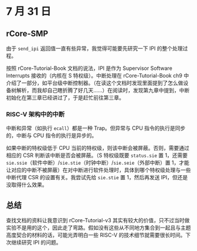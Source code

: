 # 7 月 31 日

## rCore-SMP

由于 ```send_ipi``` 返回值一直有些异常，我觉得可能要先研究一下 IPI 的整个处理过程。

按照 rCore-Tutorial-Book 文档的说法，IPI 是作为 Supervisor Software Interrupts 接收的（内核在 S 特权级）。中断处理在 rCore-Tutorial-Book ch9 中介绍了一部分，如平台级中断控制器。（在读这个文档时发现里面提到了怎么做设备树解析，而我却自己瞎折腾了好几天……）在阅读时，发现第九章中提到，中断初始化在第三章已经讲过了，于是赶忙前往第三章。

### RISC-V 架构中的中断

中断和异常（如执行 ```ecall```）都是一种 Trap。但异常与 CPU 指令的执行是同步的，中断与 CPU 指令的执行是异步的。

如果中断的特权级低于 CPU 当前的特权级，则该中断会被屏蔽。否则，需要通过相应的 CSR 判断该中断是否会被屏蔽。（S 特权级既要 ```status.sie``` 置 1，还需要 ```sie.ssie```（软件中断）/```sie.stie```（时钟中断）/```sie.seie```（外部中断）置 1，才能让对应的中断不被屏蔽）在对中断进行软件处理时，具体到哪个特权级处理与一些中断代理 CSR 的设置有关。我尝试先给 ```sie.stie``` 置 1，然后再发送 IPI，但还是没取得什么效果。

## 总结

查找文档的资料让我意识到 rCore-Tutorial-v3 其实有较大的价值，只不过当时做实验不是用的这个，因此走了弯路。假如没有这些从不同地方集合到一起且与主题高度契合的材料的话，可能光弄明白一些 RISC-V 的技术细节就需要很长时间。下次继续研究 IPI 的问题。